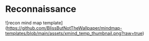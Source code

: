 # Reconnaissance  

![recon mind map template] (https://github.com/BlissButNotTheWallpaper/mindmap-templates/blob/main/assets/xmind_temp_thumbnail.png?raw=true)

